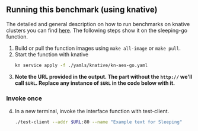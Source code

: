 
## Running this benchmark (using knative)

The detailed and general description on how to run benchmarks on knative clusters you can find [here](../../docs/running_benchmarks.md). The following steps show it on the sleeping-go function.
1. Build or pull the function images using `make all-image` or `make pull`.
2. Start the function with knative
   ```bash
   kn service apply -f ./yamls/knative/kn-aes-go.yaml
   ```
3. **Note the URL provided in the output. The part without the `http://` we'll call `$URL`. Replace any instance of `$URL` in the code below with it.**
### Invoke once
4. In a new terminal, invoke the interface function with test-client.
   ```bash
   ./test-client --addr $URL:80 --name "Example text for Sleeping"
   
   ```